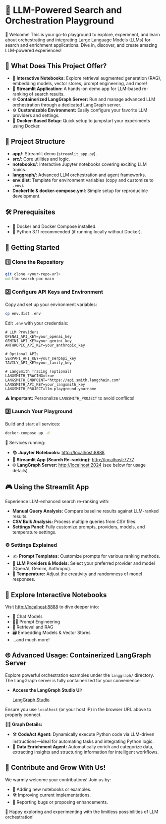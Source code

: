 # 🚀 LLM-Powered Search and Orchestration Playground

👋 Welcome! This is your go-to playground to explore, experiment, and learn about orchestrating and integrating Large Language Models (LLMs) for search and enrichment applications. Dive in, discover, and create amazing LLM-powered experiences!

## 🌟 What Does This Project Offer?

- 📒 **Interactive Notebooks:** Explore retrieval augmented generation (RAG), embedding models, vector stores, prompt engineering, and more!
- 🎨 **Streamlit Application:** A hands-on demo app for LLM-based re-ranking of search results.
- 🌐 **Containerized LangGraph Server:** Run and manage advanced LLM orchestration through a dedicated LangGraph server.
- ⚙️ **Customizable Environment:** Easily configure your favorite LLM providers and settings.
- 🐳 **Docker-Based Setup:** Quick setup to jumpstart your experiments using Docker.

## 📂 Project Structure

- **app/**: Streamlit demo (`streamlit_app.py`).
- **src/**: Core utilities and logic.
- **notebooks/**: Interactive Jupyter notebooks covering exciting LLM topics.
- **langgraph/**: Advanced LLM orchestration and agent frameworks.
- **env.dist**: Template for environment variables (copy and customize to `.env`).
- **Dockerfile & docker-compose.yml**: Simple setup for reproducible development.

## 🛠️ Prerequisites

- 🐳 Docker and Docker Compose installed.
- 🐍 Python 3.11 recommended (if running locally without Docker).

## 🚦 Getting Started

### 1️⃣ Clone the Repository

```bash
git clone <your-repo-url>
cd llm-search-poc-main
```

### 2️⃣ Configure API Keys and Environment

Copy and set up your environment variables:

```bash
cp env.dist .env
```

Edit `.env` with your credentials:

```env
# LLM Providers
OPENAI_API_KEY=your_openai_key
GEMINI_API_KEY=your_gemini_key
ANTHROPIC_API_KEY=your_anthropic_key

# Optional APIs
SERPAPI_API_KEY=your_serpapi_key
TAVILY_API_KEY=your_tavily_key

# LangSmith Tracing (optional)
LANGSMITH_TRACING=true
LANGSMITH_ENDPOINT="https://api.smith.langchain.com"
LANGSMITH_API_KEY=your_langsmith_key
LANGSMITH_PROJECT=llm-playground-yourname
```

⚠️ **Important:** Personalize `LANGSMITH_PROJECT` to avoid conflicts!

### 3️⃣ Launch Your Playground

Build and start all services:

```bash
docker-compose up -d
```

🚀 Services running:

- 📚 **Jupyter Notebooks:** [http://localhost:8888](http://localhost:8888)
- 🎯 **Streamlit App (Search Re-ranking):** [http://localhost:7777](http://localhost:7777)
- 🌐 **LangGraph Server:** [http://localhost:2024](http://localhost:2024) (see below for usage details)

## 🎮 Using the Streamlit App

Experience LLM-enhanced search re-ranking with:

- **Manual Query Analysis:** Compare baseline results against LLM-ranked results.
- **CSV Bulk Analysis:** Process multiple queries from CSV files.
- **Settings Panel:** Fully customize prompts, providers, models, and temperature settings.

### ⚙️ Settings Explained

- ✍️ **Prompt Templates:** Customize prompts for various ranking methods.
- 🤖 **LLM Providers & Models:** Select your preferred provider and model (OpenAI, Gemini, Anthropic).
- 🎲 **Temperature:** Adjust the creativity and randomness of model responses.

## 📓 Explore Interactive Notebooks

Visit [http://localhost:8888](http://localhost:8888) to dive deeper into:

- 💬 Chat Models
- 🧑‍💻 Prompt Engineering
- 🔎 Retrieval and RAG
- 🗃️ Embedding Models & Vector Stores
- …and much more!

## 🌐 Advanced Usage: Containerized LangGraph Server

Explore powerful orchestration examples under the `langgraph/` directory. The LangGraph server is fully containerized for your convenience:

- **Access the LangGraph Studio UI:**

  [LangGraph Studio](https://smith.langchain.com/studio/?baseUrl=http://localhost:2024)

Ensure you use `localhost` (or your host IP) in the browser URL above to properly connect.

🧑‍🚀 **Graph Details:**

- 🛠️ **CodeAct Agent:** Dynamically execute Python code via LLM-driven instructions—ideal for automating tasks and integrating Python logic.
- 🌱 **Data Enrichment Agent:** Automatically enrich and categorize data, extracting insights and structuring information for intelligent workflows.

## 🤝 Contribute and Grow With Us!

We warmly welcome your contributions! Join us by:

- 📖 Adding new notebooks or examples.
- 🛠️ Improving current implementations.
- 🐞 Reporting bugs or proposing enhancements.

🎉 Happy exploring and experimenting with the limitless possibilities of LLM orchestration!